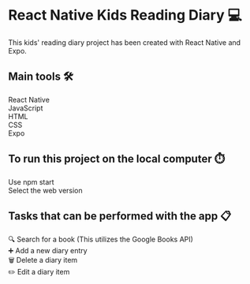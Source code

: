 # React Native Kids Reading Diary :computer:

This kids' reading diary project has been created with React Native and Expo.

## Main tools :hammer_and_wrench:

React Native\
JavaScript\
HTML\
CSS\
Expo

## To run this project on the local computer :stopwatch:

Use npm start\
Select the web version

## Tasks that can be performed with the app :clipboard:

:mag: Search for a book (This utilizes the Google Books API)\
:heavy_plus_sign: Add a new diary entry\
:wastebasket: Delete a diary item\
:pencil2: Edit a diary item


